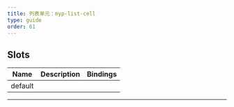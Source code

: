 ```yaml
---
title: 列表单元：myp-list-cell
type: guide
order: 61
---
```


## Slots

| Name    | Description | Bindings |
| ------- | ----------- | -------- |
| default |             |          |

---
